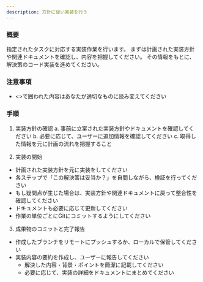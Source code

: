 ```yaml
---
description: 方針に従い実装を行う
---
```


### 概要

指定されたタスクに対応する実装作業を行います。
まずは計画された実装方針や関連ドキュメントを確認し、内容を把握してください。
その情報をもとに、解決策のコード実装を進めてください。


### 注意事項

- <>で囲われた内容はあなたが適切なものに読み変えてください

### 手順

1. 実装方針の確認
  a. 事前に立案された実装方針やドキュメントを確認してください
  b. 必要に応じて、ユーザーに追加情報を確認してください
  c. 取得した情報を元に計画の流れを把握すること

2. 実装の開始
  - 計画された実装方針を元に実装をしてください
  - 各ステップで「この解決策は妥当か？」を自問しながら、検証を行ってください
  - もし疑問点が生じた場合は、実装方針や関連ドキュメントに戻って整合性を確認してください
  - ドキュメントも必要に応じて更新してください
  - 作業の単位ごとにGitにコミットするようにしてください

3. 成果物のコミットと完了報告
  - 作成したブランチをリモートにプッシュするか、ローカルで保管してください
  - 実装内容の要約を作成し、ユーザーに報告してください
    - 解決した内容・背景・ポイントを簡潔に記載してください
    - 必要に応じて、実装の詳細をドキュメントにまとめてください
